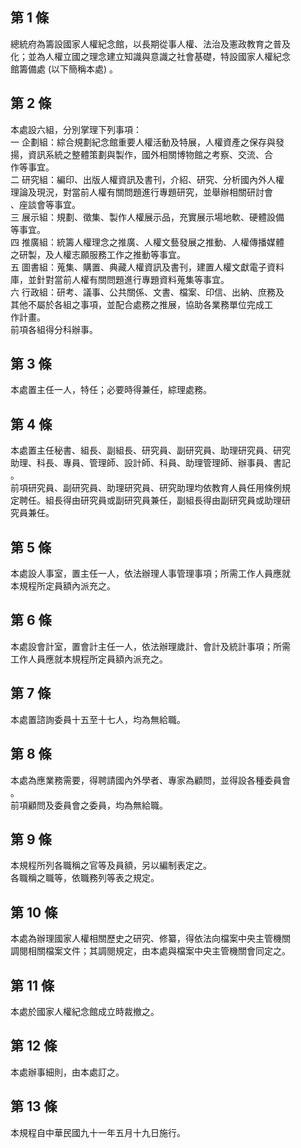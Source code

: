 第 1 條
-------
總統府為籌設國家人權紀念館，以長期從事人權、法治及憲政教育之普及  
化；並為人權立國之理念建立知識與意識之社會基礎，特設國家人權紀念  
館籌備處 (以下簡稱本處) 。

第 2 條
-------
本處設六組，分別掌理下列事項：  
一  企劃組：綜合規劃紀念館重要人權活動及特展，人權資產之保存與發  
    揚，資訊系統之整體策劃與製作，國外相關博物館之考察、交流、合  
    作等事宜。  
二  研究組：編印、出版人權資訊及書刊，介紹、研究、分析國內外人權  
    理論及現況，對當前人權有關問題進行專題研究，並舉辦相關研討會  
    、座談會等事宜。  
三  展示組：規劃、徵集、製作人權展示品，充實展示場地軟、硬體設備  
    等事宜。  
四  推廣組：統籌人權理念之推廣、人權文藝發展之推動、人權傳播媒體  
    之研製，及人權志願服務工作之推動等事宜。  
五  圖書組：蒐集、購置、典藏人權資訊及書刊，建置人權文獻電子資料  
    庫，並針對當前人權有關問題進行專題資料蒐集等事宜。  
六  行政組：研考、議事、公共關係、文書、檔案、印信、出納、庶務及  
    其他不屬於各組之事項，並配合處務之推展，協助各業務單位完成工  
    作計畫。  
前項各組得分科辦事。

第 3 條
-------
本處置主任一人，特任；必要時得兼任，綜理處務。

第 4 條
-------
本處置主任秘書、組長、副組長、研究員、副研究員、助理研究員、研究  
助理、科長、專員、管理師、設計師、科員、助理管理師、辦事員、書記  
。  
前項研究員、副研究員、助理研究員、研究助理均依教育人員任用條例規  
定聘任。組長得由研究員或副研究員兼任，副組長得由副研究員或助理研  
究員兼任。

第 5 條
-------
本處設人事室，置主任一人，依法辦理人事管理事項；所需工作人員應就  
本規程所定員額內派充之。

第 6 條
-------
本處設會計室，置會計主任一人，依法辦理歲計、會計及統計事項；所需  
工作人員應就本規程所定員額內派充之。

第 7 條
-------
本處置諮詢委員十五至十七人，均為無給職。

第 8 條
-------
本處為應業務需要，得聘請國內外學者、專家為顧問，並得設各種委員會  
。  
前項顧問及委員會之委員，均為無給職。

第 9 條
-------
本規程所列各職稱之官等及員額，另以編制表定之。  
各職稱之職等，依職務列等表之規定。

第 10 條
--------
本處為辦理國家人權相關歷史之研究、修纂，得依法向檔案中央主管機關  
調閱相關檔案文件；其調閱規定，由本處與檔案中央主管機關會同定之。

第 11 條
--------
本處於國家人權紀念館成立時裁撤之。

第 12 條
--------
本處辦事細則，由本處訂之。

第 13 條
--------
本規程自中華民國九十一年五月十九日施行。

